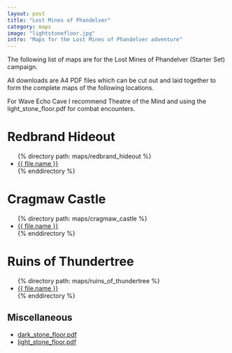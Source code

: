 ```yaml
---
layout: post
title: "Lost Mines of Phandelver"
category: maps
image: "lightstonefloor.jpg"
intro: "Maps for the Lost Mines of Phandelver adventure"
---
```


The following list of maps are for the Lost Mines of Phandelver (Starter Set) campaign.

All downloads are A4 PDF files which can be cut out and laid together to form the complete maps of the following locations.

For Wave Echo Cave I recommend Theatre of the Mind and using the light_stone_floor.pdf for combat encounters.

# Redbrand Hideout

<div class="bullet-list">
    <ul>
        {% directory path: maps/redbrand_hideout %}
            <li><a href="{{ site.baseurl }}{{ file.url }}">{{ file.name }}</a></li>
        {% enddirectory %}
    </ul>
</div>

# Cragmaw Castle

<div class="bullet-list">
    <ul>
        {% directory path: maps/cragmaw_castle %}
            <li><a href="{{ site.baseurl }}{{ file.url }}">{{ file.name }}</a></li>
        {% enddirectory %}
    </ul>
</div>

# Ruins of Thundertree

<div class="bullet-list">
    <ul>
        {% directory path: maps/ruins_of_thundertree %}
            <li><a href="{{ site.baseurl }}{{ file.url }}">{{ file.name }}</a></li>
        {% enddirectory %}
    </ul>
</div>

## Miscellaneous

<div class="bullet-list">
    <ul>
        <li><a href="{{ site.baseurl }}/maps/dark_stone_floor.pdf">dark_stone_floor.pdf</a></li>
        <li><a href="{{ site.baseurl }}/maps/light_stone_floor.pdf">light_stone_floor.pdf</a></li>
    </ul>
</div>